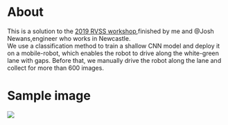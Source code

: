 # About  
This is a solution to the [2019 RVSS workshop](https://www.roboticvision.org/rvss2019/),finished by me and @Josh Newans,engineer who works in Newcastle.  
We use a classification method to train a shallow CNN model and deploy it on a mobile-robot, which enables the robot to drive along the white-green lane with gaps. Before that, we manually drive the robot along the lane and collect for more than 600 images.  
# Sample image
![](https://github.com/huangchaoxing/Use-a-CNN-to-drive-a-differential-mobile-robot/blob/master/000078-0.10.jpg)
 
